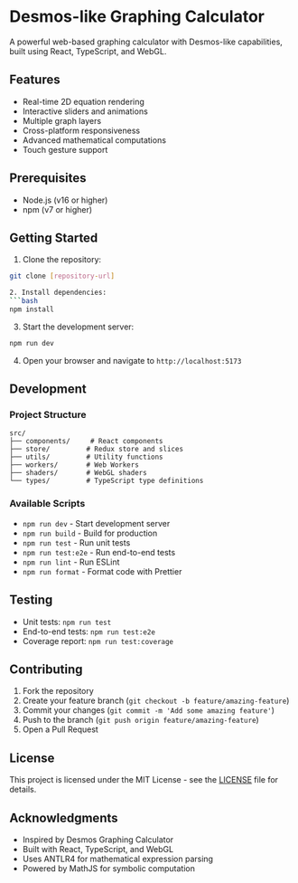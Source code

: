 # Desmos-like Graphing Calculator

A powerful web-based graphing calculator with Desmos-like capabilities, built using React, TypeScript, and WebGL.

## Features

- Real-time 2D equation rendering
- Interactive sliders and animations
- Multiple graph layers
- Cross-platform responsiveness
- Advanced mathematical computations
- Touch gesture support

## Prerequisites

- Node.js (v16 or higher)
- npm (v7 or higher)

## Getting Started

1. Clone the repository:
```bash
git clone [repository-url]

2. Install dependencies:
```bash
npm install
```

3. Start the development server:
```bash
npm run dev
```

4. Open your browser and navigate to `http://localhost:5173`

## Development

### Project Structure

```
src/
├── components/     # React components
├── store/         # Redux store and slices
├── utils/         # Utility functions
├── workers/       # Web Workers
├── shaders/       # WebGL shaders
└── types/         # TypeScript type definitions
```

### Available Scripts

- `npm run dev` - Start development server
- `npm run build` - Build for production
- `npm run test` - Run unit tests
- `npm run test:e2e` - Run end-to-end tests
- `npm run lint` - Run ESLint
- `npm run format` - Format code with Prettier

## Testing

- Unit tests: `npm run test`
- End-to-end tests: `npm run test:e2e`
- Coverage report: `npm run test:coverage`

## Contributing

1. Fork the repository
2. Create your feature branch (`git checkout -b feature/amazing-feature`)
3. Commit your changes (`git commit -m 'Add some amazing feature'`)
4. Push to the branch (`git push origin feature/amazing-feature`)
5. Open a Pull Request

## License

This project is licensed under the MIT License - see the [LICENSE](LICENSE) file for details.

## Acknowledgments

- Inspired by Desmos Graphing Calculator
- Built with React, TypeScript, and WebGL
- Uses ANTLR4 for mathematical expression parsing
- Powered by MathJS for symbolic computation
